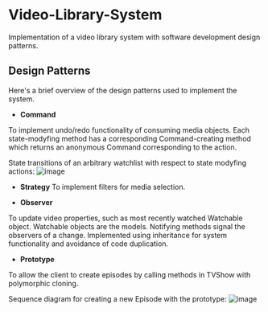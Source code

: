 # Video-Library-System
Implementation of a video library system with software development design patterns.

## Design Patterns

Here's a brief overview of the design patterns used to implement the system.

* **Command**

To implement undo/redo functionality of consuming media objects. Each state-modyfing method has a corresponding Command-creating method which returns an anonymous Command corresponding to the action.

State transitions of an arbitrary watchlist with respect to state modyfing actions:
![image](https://user-images.githubusercontent.com/47959146/149541578-e12e1625-a691-4c42-bb63-0a1b2a56ab7f.png)

* **Strategy**
To implement filters for media selection.

* **Observer**

To update video properties, such as most recently watched Watchable object. Watchable objects are the models. Notifying methods signal the observers of a change. Implemented using inheritance for system functionality and avoidance of code duplication.


* **Prototype**

To allow the client to create episodes by calling methods in TVShow with polymorphic cloning.

Sequence diagram for creating a new Episode with the prototype:
![image](https://user-images.githubusercontent.com/47959146/149542235-9f4b3610-e6f4-4fc4-ac66-025100305162.png)




